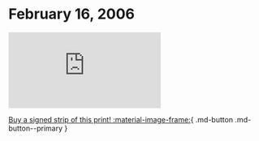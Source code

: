 # February 16, 2006

![](https://www.achewood.com/comic.php?date=02162006)

[Buy a signed strip of this print! :material-image-frame:](https://achewood-holiday-pop-up.myshopify.com/products/strip#02162006){ .md-button .md-button--primary }
